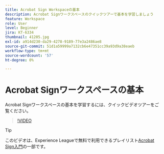 ```yaml
---
title: Acrobat Sign Workspaceの基本
description: Acrobat Signワークスペースのクイックツアーで基本を学習しましょう
feature: Workspace
role: User
level: Beginner
jira: KT-6334
thumbnail: 41205.jpg
exl-id: a914d230-da29-4278-9189-77e3a2486ae8
source-git-commit: 51d1a59999a7132cb6e47351cc39a93d9a38eaeb
workflow-type: tm+mt
source-wordcount: '57'
ht-degree: 0%

---
```


# Acrobat Signワークスペースの基本

Acrobat Signワークスペースの基本を学習するには、クイックビデオツアーをご覧ください。

>[!VIDEO](https://video.tv.adobe.com/v/41205?quality=12&learn=on&hidetitle=true)

>[!TIP]
>
>このビデオは、Experience Leagueで無料で利用できるプレイリスト[Acrobat Sign入門](https://experienceleague.adobe.com/ja/playlists/acrobat-sign-get-started-business-users)の一部です。

